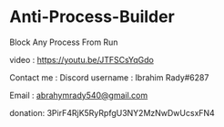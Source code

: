 # Anti-Process-Builder

Block Any Process From Run

video : https://youtu.be/JTFSCsYqGdo


Contact me :
Discord username : Ibrahim Rady#6287

Email : abrahymrady540@gmail.com


donation:
3PirF4RjK5RyRpfgU3NY2MzNwDwUcsxFN4
